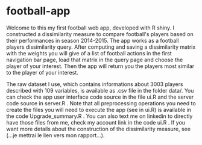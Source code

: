 # football-app
Welcome to this my first football web app, developed with R shiny. I constructed a dissimilarity measure to compare football's players based on their performances in season 2014-2015. The app works as a football players dissimilarity query. After computing and saving a dissimilarity matrix with the weights you will give of a list of football actions in the first navigation bar page, load that matrix in the query page and choose the player of your interest. Then the app will return you the players most similar to the player of your interest. 

The raw dataset I use, which contains informations about 3003 players described with 109 variables, is available as .csv file in the folder data/. You can check the app user interface code source in the file ui.R and the server code source in server.R . Note that all preprocessing operations you need to create the files you will need to execute the app (see in ui.R) is available in the code Upgrade_summary.R . You can also text me on linkedin to directly have those files from me, check my account link in the code ui.R . If you want more details about the construction of the dissimilarity measure, see (...je mettrai le lien vers mon rapport...).  
